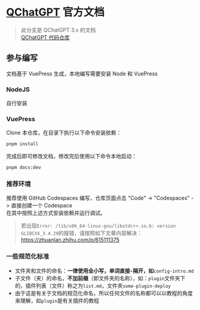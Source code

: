 # [QChatGPT](https://github.com/RockChinQ/QChatGPT) 官方文档

> 此分支是 QChatGPT 3.x 的文档  
> [QChatGPT 代码仓库](https://github.com/RockChinQ/QChatGPT)  

## 参与编写

文档基于 VuePress 生成，本地编写需要安装 Node 和 VuePress

### NodeJS

自行安装

### VuePress 

Clone 本仓库，在目录下执行以下命令安装依赖：

```bash
pnpm install
```

完成后即可修改文档，修改完后使用以下命令本地启动：

```bash
pnpm docs:dev
```

### 推荐环境

推荐使用 GitHub Codespaces 编写，仓库页面点击 "Code" -> "Codespaces" -> 直接创建一个 Codespace  
在其中按照上述方式安装依赖并运行调试。

> 若出现`Error: /lib/x86_64-linux-gnu/libstdc++.so.6: version GLIBCXX_3.4.29`的报错，请按照如下文章内容解决：  
> https://zhuanlan.zhihu.com/p/615111375

### 一些规范化标准

- 文件夹和文件的命名：**一律使用全小写，单词直接`-`隔开，如**`config-intro.md`
- 子文件（夹）的命名，**不加前缀**（即文件夹的名称），如：`plugin`文件夹下的，插件列表（文件）称之为`list.md`，文件夹`some-plugin-deploy`
- 由于这是有关于文档的规范化命名，所以任何文件的名称都可以以教程的角度来理解，如`plugin`是有关插件的教程


